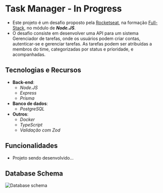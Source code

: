 
# Task Manager - In Progress

- Este projeto é um desafio proposto pela [Rocketseat](https://www.rocketseat.com.br/), na formação [Full-Stack](https://www.rocketseat.com.br/formacao/fullstack), no módulo de ***Node.JS***.
- O desafio consiste em desenvolver uma API para um sistema Gerenciador de tarefas, onde os usuários podem criar contas, autenticar-se e gerenciar tarefas. As tarefas podem ser atribuídas a membros do time, categorizadas por status e prioridade, e acompanhadas.

## Tecnologias e Recursos

- **Back-end**:
    - *Node.JS*
    - *Express*
    - *Prisma*
- **Banco de dados**:
    - *PostgreSQL*
- **Outros**:
    - *Docker*
    - *TypeScript*
    - *Validação com Zod*
    


## Funcionalidades

- Projeto sendo desenvolvido...


## Database Schema

![Database schema](https://i.imgur.com/n1bKgg2.png)